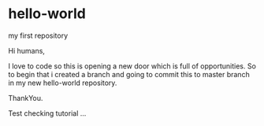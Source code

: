 # hello-world
my first repository

Hi humans,

I love to code so this is opening a new door which is full of opportunities.
So to begin that i created a branch and going to commit this to master branch in my new hello-world repository.

ThankYou.

Test checking tutorial ...
